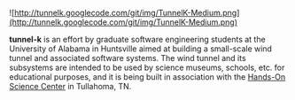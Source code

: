 ![http://tunnelk.googlecode.com/git/img/TunnelK-Medium.png](http://tunnelk.googlecode.com/git/img/TunnelK-Medium.png)


**tunnel-k** is an effort by graduate software engineering students at the University of Alabama in Huntsville aimed at building a small-scale wind tunnel and associated software systems.  The wind tunnel and its subsystems are intended to be used by science museums, schools, etc. for educational purposes, and it is being built in association with the <a href='http://hosc.org'>Hands-On Science Center</a> in Tullahoma, TN.